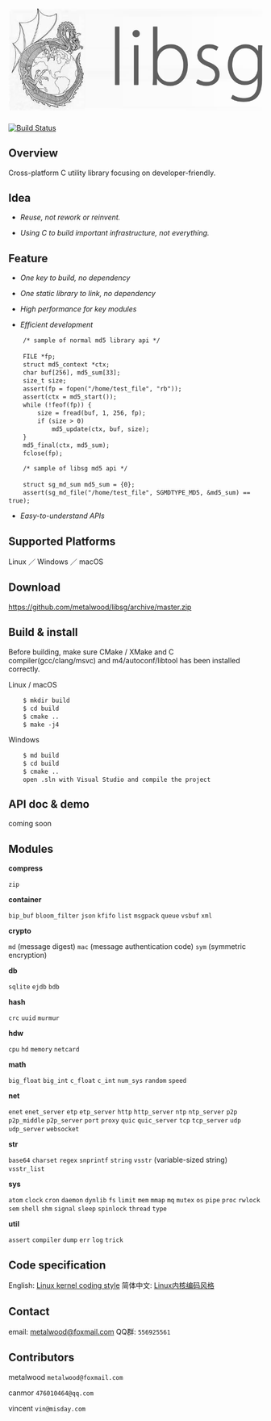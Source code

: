 # ![](res/image/logo.png)

[![Build Status](https://travis-ci.org/metalwood/libsg.svg?branch=master)](https://travis-ci.org/metalwood/libsg)

## Overview

Cross-platform C utility library focusing on developer-friendly.

## Idea

* *Reuse, not rework or reinvent.*

* *Using C to build important infrastructure, not everything.*

## Feature

* *One key to build, no dependency*

* *One static library to link, no dependency*

* *High performance for key modules*

* *Efficient development*

```
    /* sample of normal md5 library api */

    FILE *fp;
    struct md5_context *ctx;
    char buf[256], md5_sum[33];
    size_t size;
    assert(fp = fopen("/home/test_file", "rb"));
    assert(ctx = md5_start());
    while (!feof(fp)) {
        size = fread(buf, 1, 256, fp);
        if (size > 0)
            md5_update(ctx, buf, size);
    }
    md5_final(ctx, md5_sum);
    fclose(fp);
```

```
    /* sample of libsg md5 api */

    struct sg_md_sum md5_sum = {0};
    assert(sg_md_file("/home/test_file", SGMDTYPE_MD5, &md5_sum) == true);
```

* *Easy-to-understand APIs*

## Supported Platforms

Linux ／ Windows ／ macOS

## Download

https://github.com/metalwood/libsg/archive/master.zip

## Build & install

Before building, make sure CMake / XMake and C compiler(gcc/clang/msvc) and m4/autoconf/libtool has been installed correctly.

Linux / macOS

        $ mkdir build
        $ cd build
        $ cmake ..
        $ make -j4

Windows

        $ md build
        $ cd build
        $ cmake ..
        open .sln with Visual Studio and compile the project

## API doc & demo

coming soon

## Modules

**compress**

`zip`

**container**

`bip_buf` `bloom_filter` `json` `kfifo` `list` `msgpack` `queue` `vsbuf` `xml`

**crypto**

`md` (message digest) `mac` (message authentication code) `sym` (symmetric encryption)

**db**

`sqlite` `ejdb` `bdb`

**hash**

`crc` `uuid` `murmur`

**hdw**

`cpu` `hd` `memory` `netcard`

**math**

`big_float` `big_int` `c_float` `c_int` `num_sys` `random` `speed`

**net**

`enet` `enet_server` `etp` `etp_server` `http` `http_server` `ntp` `ntp_server` `p2p` `p2p_middle` `p2p_server` `port` `proxy` `quic` `quic_server` `tcp` `tcp_server` `udp` `udp_server` `websocket`

**str**

`base64` `charset` `regex` `snprintf` `string` `vsstr` (variable-sized string) `vsstr_list`

**sys**

`atom` `clock` `cron` `daemon` `dynlib` `fs` `limit` `mem` `mmap` `mq` `mutex` `os` `pipe` `proc` `rwlock` `sem` `shell` `shm` `signal` `sleep` `spinlock` `thread` `type`

**util**

`assert` `compiler` `dump` `err` `log` `trick`

## Code specification

English: [Linux kernel coding style](https://www.kernel.org/doc/Documentation/CodingStyle)            简体中文: [Linux内核编码风格](http://www.cnblogs.com/baochuan/archive/2013/04/08/3006615.html)

## Contact

email: metalwood@foxmail.com                   QQ群: `556925561`

## Contributors

metalwood `metalwood@foxmail.com`

canmor `476010464@qq.com`

vincent `vin@misday.com`

